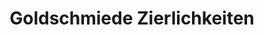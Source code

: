 ---
title: "Goldschmiede Zierlichkeiten"
url: /oschatz/goldschmiede-zierlichkeiten/
shop: Schmuck
---